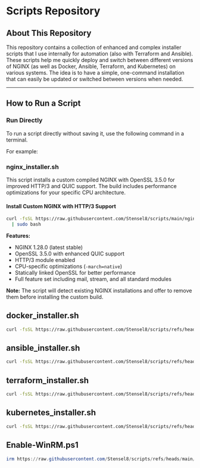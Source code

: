# Scripts Repository

## About This Repository

This repository contains a collection of enhanced and complex installer scripts that I use internally for automation (also with Terraform and Ansible). These scripts help me quickly deploy and switch between different versions of NGINX (as well as Docker, Ansible, Terraform, and Kubernetes) on various systems. The idea is to have a simple, one-command installation that can easily be updated or switched between versions when needed.

---

## How to Run a Script

### Run Directly
To run a script directly without saving it, use the following command in a terminal.

For example:

### nginx_installer.sh

This script installs a custom compiled NGINX with OpenSSL 3.5.0 for improved HTTP/3 and QUIC support. The build includes performance optimizations for your specific CPU architecture.

#### Install Custom NGINX with HTTP/3 Support
```bash
curl -fsSL https://raw.githubusercontent.com/Stensel8/scripts/main/nginx_installer.sh \
  | sudo bash
```

**Features:**
- NGINX 1.28.0 (latest stable)
- OpenSSL 3.5.0 with enhanced QUIC support
- HTTP/3 module enabled
- CPU-specific optimizations (`-march=native`)
- Statically linked OpenSSL for better performance
- Full feature set including mail, stream, and all standard modules

**Note:** The script will detect existing NGINX installations and offer to remove them before installing the custom build.
## docker_installer.sh
```bash
curl -fsSL https://raw.githubusercontent.com/Stensel8/scripts/refs/heads/main/docker_installer.sh | sudo bash
```

## ansible_installer.sh
```bash
curl -fsSL https://raw.githubusercontent.com/Stensel8/scripts/refs/heads/main/ansible_installer.sh | sudo bash
```

## terraform_installer.sh
```bash
curl -fsSL https://raw.githubusercontent.com/Stensel8/scripts/refs/heads/main/terraform_installer.sh | sudo bash
```

## kubernetes_installer.sh
```bash
curl -fsSL https://raw.githubusercontent.com/Stensel8/scripts/refs/heads/main/kubernetes_installer.sh | sudo bash
```

## Enable-WinRM.ps1
```ps1
irm https://raw.githubusercontent.com/Stensel8/scripts/refs/heads/main/Enable-WinRM.ps1 | iex
```
